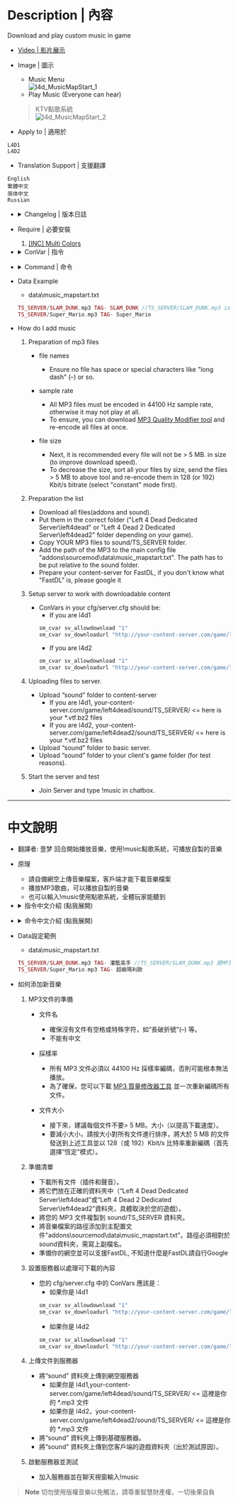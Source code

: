 # Description | 內容
Download and play custom music in game

* [Video | 影片展示](https://youtu.be/PqnBI-G-kOk)

* Image | 圖示
	* Music Menu
	<br/>![l4d_MusicMapStart_1](image/l4d_MusicMapStart_1.jpg)
	* Play Music (Everyone can hear)
    > KTV點歌系統
	<br/>![l4d_MusicMapStart_2](image/l4d_MusicMapStart_2.jpg)

* Apply to | 適用於
```
L4D1
L4D2
```

* Translation Support | 支援翻譯
```
English
繁體中文
简体中文
Russian
```

* <details><summary>Changelog | 版本日誌</summary>

    * 1.4h (2022-11-16)
	    * Add new convars.
	    * say !mp3off to turn off round start music
	    * say !mp3on to turn on round start music
	    * list all songs in menu and you can play specific song.
	    * only one song will be downloaded to client each map or download all at once
	    * play song to client when joining server.
	    * player can choose a tracker from music menu(!music), all players can hear it.
		* Name your songs in data

    * v1.3
	    * [original plugin by Dragokas](https://forums.alliedmods.net/showthread.php?p=2644771)
</details>

* Require | 必要安裝
	1. [[INC] Multi Colors](https://forums.alliedmods.net/showthread.php?t=247770)

* <details><summary>ConVar | 指令</summary>

    * cfg/sourcemod/l4d_MusicMapStart.cfg
	```php
	// Delay (in sec.) playing the music to client after player joins server.
	l4d_music_mapstart_delay_joinserver "3.0"

	// Delay (in sec.) playing the music on round starts.
	l4d_music_mapstart_delay_roundstart "1.0"

	// How many random music files to download from 'data/music_mapstart.txt' each map. [0 - all at once]
	l4d_music_mapstart_download_number "3"

	// Enable plugin. (1 - On / 0 - Off)
	l4d_music_mapstart_enable "1"

	// Play the music to client after player joins server? (1 - Yes, 0 - No)
	l4d_music_mapstart_play_joinserver "1"

	// Play the music to everyone on round starts. (1 - Yes, 0 - No)
	l4d_music_mapstart_play_roundstart "1"

	// Players with these flags have access to play music that everyone can hear. (Empty = Everyone, -1: Nobody)
	l4d_music_mapstart_playmusic_access_flag ""

	// Time in seconds all players can not play music everyone can hear agagin from !music menu. (0=off)
	l4d_music_mapstart_playmusic_cooldown "3.0"

	// Show !music menu after player joins server? (1 - Yes, 0 - No)
	l4d_music_mapstart_showmenu_joinserver "0"

	// Show !music menu on round start? (1 - Yes, 0 - No)
	l4d_music_mapstart_showmenu_roundstart "1"
	```
</details>

* <details><summary>Command | 命令</summary>
    
	* **Music menu**
	```php
	sm_music
	```

	* **Turn off music when round start/join server**
	```php
	mp3off
	```

	* **Turn on music when round start/join server**
	```php
	mp3on
	```

	* **Update music list from config (Adm required: ADMFLAG_BAN)**
	```php
	sm_music_update
	```
</details>

* Data Example
	* data\music_mapstart.txt
	```php
	TS_SERVER/SLAM_DUNK.mp3 TAG- SLAM_DUNK //TS_SERVER/SLAM_DUNK.mp3 is the path of the MP3, relative to “sound” folder. SLAM_DUNK is the song Name whatever you want
	TS_SERVER/Super_Mario.mp3 TAG- Super_Mario
	```

* How do I add music
	1. Preparation of mp3 files
		* file names
			* Ensure no file has space or special characters like "long dash" (–) or so.
		* sample rate
			* All MP3 files must be encoded in 44100 Hz sample rate, otherwise it may not play at all.
			* To ensure, you can download [MP3 Quality Modifier tool](https://mp3-quality-modifier.en.softonic.com/download) and re-encode all files at once.

		* file size
			* Next, it is recommended every file will not be > 5 MB. in size (to improve download speed).
			* To decrease the size, sort all your files by size, send the files > 5 MB to above tool and re-encode them in 128 (or 192) Kbit/s bitrate (select "constant" mode first).

	2. Preparation the list
		* Download all files(addons and sound).
		* Put them in the correct folder ("Left 4 Dead Dedicated Server\left4dead" or "Left 4 Dead 2 Dedicated Server\left4dead2" folder depending on your game).
		* Copy YOUR MP3 files to sound/TS_SERVER folder.
		* Add the path of the MP3 to the main config file "addons\sourcemod\data\music_mapstart.txt". The path has to be put relative to the sound folder.
		* Prepare your content-server for FastDL, if you don't know what "FastDL" is, please google it

	3. Setup server to work with downloadable content
		* ConVars in your cfg/server.cfg should be:
			* If you are l4d1
			```php
			sm_cvar sv_allowdownload "1"
			sm_cvar sv_downloadurl "http://your-content-server.com/game/left4dead/"
			```
			* If you are l4d2
			```php
			sm_cvar sv_allowdownload "1"
			sm_cvar sv_downloadurl "http://your-content-server.com/game/left4dead2"	
			```

	4. Uploading files to server.
		* Upload “sound” folder to content-server
			* If you are l4d1, your-content-server.com/game/left4dead/sound/TS_SERVER/ <= here is your *.vtf.bz2 files
			* If you are l4d2, your-content-server.com/game/left4dead2/sound/TS_SERVER/ <= here is your *.vtf.bz2 files
		* Upload “sound” folder to basic server.
		* Upload “sound” folder to your client's game folder (for test reasons).

	5. Start the server and test
		* Join Server and type !music in chatbox.

- - - -
# 中文說明
* 翻譯者: 壹梦
回合開始播放音樂，使用!music點歌系統，可播放自製的音樂

* 原理
	* 請自備網空上傳音樂檔案，客戶端才能下載音樂檔案
    * 播放MP3歌曲，可以播放自製的音樂
	* 也可以輸入!music使用點歌系統，全體玩家能聽到


* <details><summary>指令中文介紹 (點我展開)</summary>

    * cfg/sourcemod/l4d_MusicMapStart.cfg
	```php
	// 玩家連線伺服器之後過多少秒才播放音樂
	l4d_music_mapstart_delay_joinserver "3.0"

	// 回合開始之後過多少秒才播放音樂
	l4d_music_mapstart_delay_roundstart "1.0"

	// 每次切換關卡需要下載多少的音樂數量？ [0 - 下載全部音樂]
	l4d_music_mapstart_download_number "3"

	// 開啟此插件. (1 - 開啟 / 0 - 關閉)
	l4d_music_mapstart_enable "1"

	// 玩家連線伺服器之後播放音樂? (1 - 播放, 0 - 不播放)
	l4d_music_mapstart_play_joinserver "1"

	// 回合開始之後播放音樂? (1 - 播放, 0 - 不播放)
	l4d_music_mapstart_play_roundstart "1"

	// 有這些權限的人能使用點歌系統. (空白 = 任何人能使用, -1 = 無人能使用)
	l4d_music_mapstart_playmusic_access_flag ""

	// 點歌系統冷卻時間 (0=無冷卻時間)
	l4d_music_mapstart_playmusic_cooldown "3.0"

	// 玩家連線伺服器之後顯示!music介面? (1 - 顯示, 0 - 不顯示)
	l4d_music_mapstart_showmenu_joinserver "0"

	// 回合開始之後顯示!music介面? (1 - 顯示, 0 - 不顯示)
	l4d_music_mapstart_showmenu_roundstart "1"
	```
</details>

* <details><summary>命令中文介紹 (點我展開)</summary>

	* **顯示!music音樂介面**
	```php
	sm_music
	```

	* **關閉回合開始與連線音樂**
	```php
	mp3off
	```

	* **開啟回合開始與連線音樂**
	```php
	mp3on
	```

	* **刷新音樂列表Data文件 (管理員權限: ADMFLAG_BAN)**
	```php
	sm_music_update
	```
</details>

* Data設定範例
	* data\music_mapstart.txt
	```php
	TS_SERVER/SLAM_DUNK.mp3 TAG- 灌籃高手 //TS_SERVER/SLAM_DUNK.mp3 是MP3檔案路徑，不能有中文，相對於 “sound” 資料夾。灌籃高手 是歌曲名，可自己命名寫中文
	TS_SERVER/Super_Mario.mp3 TAG- 超級瑪利歐
	```

* 如何添加新音樂
	1. MP3文件的準備
		* 文件名
			* 確保沒有文件有空格或特殊字符，如“長破折號”(–) 等。
			* 不能有中文

		* 採樣率
			* 所有 MP3 文件必須以 44100 Hz 採樣率編碼，否則可能根本無法播放。
			* 為了確保，您可以下載 [MP3 質量修改器工具](https://mp3-quality-modifier.en.softonic.com/download) 並一次重新編碼所有文件。

		* 文件大小
			* 接下來，建議每個文件不要> 5 MB。大小（以提高下載速度）。
			* 要減小大小，請按大小對所有文件進行排序，將大於 5 MB 的文件發送到上述工具並以 128（或 192）Kbit/s 比特率重新編碼（首先選擇“恆定”模式）。

	2. 準備清單
		* 下載所有文件（插件和聲音）。
		* 將它們放在正確的資料夾中（“Left 4 Dead Dedicated Server\left4dead”或“Left 4 Dead 2 Dedicated Server\left4dead2”資料夾，具體取決於您的遊戲）。
		* 將您的 MP3 文件複製到 sound/TS_SERVER 資料夾。
		* 將音樂檔案的路徑添加到主配置文件"addons\sourcemod\data\music_mapstart.txt"。路徑必須相對於sound資料夾，需寫上副檔名。
		* 準備你的網空並可以支援FastDL, 不知道什麼是FastDL請自行Google

	3. 設置服務器以處理可下載的內容
		* 您的 cfg/server.cfg 中的 ConVars 應該是：
			* 如果你是 l4d1
			```php
			sm_cvar sv_allowdownload "1"
			sm_cvar sv_downloadurl "http://your-content-server.com/game/left4dead/"
			```
			* 如果你是 l4d2
			```php
			sm_cvar sv_allowdownload "1"
			sm_cvar sv_downloadurl "http://your-content-server.com/game/left4dead2"	
			```

	4. 上傳文件到服務器
		* 將“sound” 資料夾上傳到網空服務器
			* 如果你是 l4d1,your-content-server.com/game/left4dead/sound/TS_SERVER/ <= 這裡是你的 *.mp3 文件
			* 如果你是 l4d2，your-content-server.com/game/left4dead2/sound/TS_SERVER/ <= 這裡是你的 *.mp3 文件
		* 將“sound” 資料夾上傳到基礎服務器。
		* 將“sound” 資料夾上傳到您客戶端的遊戲資料夾（出於測試原因）。

	5. 啟動服務器並測試
		* 加入服務器並在聊天視窗輸入!music

> __Note__ 切勿使用版權音樂以免觸法，請尊重智慧財產權，一切後果自負

